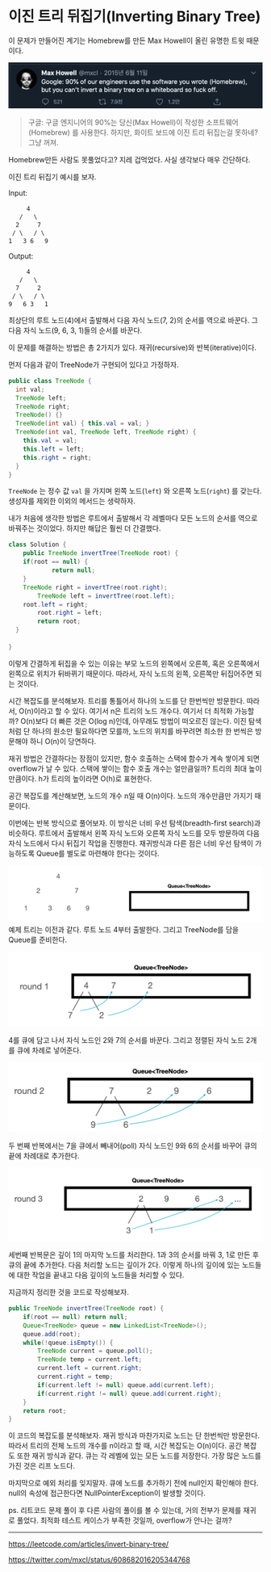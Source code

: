 # 이진 트리 뒤집기(Inverting Binary Tree)



이 문제가 만들어진 계기는 Homebrew를 만든 Max Howell이 올린 유명한 트윗 때문이다. 

![Screen Shot 2020-08-05 at 5.11.04 AM](../images/tweet-max-binarytree.png)

> 구글: 구글 엔지니어의 90%는 당신(Max Howell)이 작성한 소프트웨어(Homebrew) 를 사용한다. 하지만, 화이트 보드에 이진 트리 뒤집는걸 못하네? 그냥 꺼져.



Homebrew만든 사람도 못풀었다고? 지레 겁먹었다. 사실 생각보다 매우 간단하다.

이진 트리 뒤집기 예시를 보자.

Input:

```
     4
   /   \
  2     7
 / \   / \
1   3 6   9
```

Output:

```
     4
   /   \
  7     2
 / \   / \
9   6 3   1
```

최상단의 루트 노드(4)에서 출발해서 다음 자식 노드(7, 2)의 순서를 역으로 바꾼다.  그 다음 자식 노드(9, 6, 3, 1)들의 순서를 바꾼다. 

이 문제를 해결하는 방법은 총 2가지가 있다. 재귀(recursive)와 반복(iterative)이다.

먼저 다음과 같이 TreeNode가 구현되어 있다고 가정하자.

```java
public class TreeNode {
  int val;
  TreeNode left;
  TreeNode right;
  TreeNode() {}
  TreeNode(int val) { this.val = val; }
  TreeNode(int val, TreeNode left, TreeNode right) {
    this.val = val;
    this.left = left;
    this.right = right;
  }
}
```

`TreeNode` 는 정수 값  `val` 을 가지며 왼쪽 노드(`left`) 와 오른쪽 노드(`right`) 를 갖는다. 생성자를 제외한 이외의 메서드는 생략하자. 

내가 처음에 생각한 방법은 루트에서 출발해서 각 레벨마다 모든 노드의 순서를 역으로 바꿔주는 것이었다. 하지만 해답은 훨씬 더 간결했다.

```java
class Solution {
    public TreeNode invertTree(TreeNode root) {
	if(root == null) {
    	    return null;
	}
	TreeNode right = invertTree(root.right);
    	TreeNode left = invertTree(root.left);
	root.left = right;
        root.right = left;
        return root;
  }
  
}
```

이렇게 간결하게 뒤집을 수 있는 이유는 부모 노드의 왼쪽에서 오른쪽, 혹은 오른쪽에서 왼쪽으로 위치가 뒤바뀌기 때문이다. 따라서, 자식 노드의 왼쪽, 오른쪽만 뒤집어주면 되는 것이다.

시간 복잡도를 분석해보자. 트리를 통틀어서 하나의 노드를 단 한번씩만 방문한다. 따라서, O(n)이라고 할 수 있다. 여기서 n은 트리의 노드 개수다. 여기서 더 최적화 가능할까? O(n)보다 더 빠른 것은 O(log n)인데, 아무래도 방법이 떠오르진 않는다. 이진 탐색처럼 단 하나의 원소만 필요하다면 모를까, 노드의 위치를 바꾸려면 최소한 한 번씩은 방문해야 하니 O(n)이 당연하다.

재귀 방법은 간결하다는 장점이 있지만, 함수 호출하는 스택에 함수가 계속 쌓이게 되면 overflow가 날 수 있다. 스택에 쌓이는 함수 호출 개수는 얼만큼일까? 트리의 최대 높이만큼이다. h가 트리의 높이라면 O(h)로 표현한다.

공간 복잡도를 계산해보면, 노드의 개수 n일 때 O(n)이다. 노드의 개수만큼만 가지기 때문이다.



이번에는 반복 방식으로 풀어보자. 이 방식은 너비 우선 탐색(breadth-first search)과 비슷하다. 루트에서 출발해서 왼쪽 자식 노드와 오른쪽 자식 노드를 모두 방문하여 다음 자식 노드에서 다시 뒤집기 작업을 진행한다. 재귀방식과 다른 점은 너비 우선 탐색이 가능하도록 Queue를 별도로 마련해야 한다는 것이다.

![image-20200805062440028](../images/binrary-tree-iterative0.png)예제 트리는 이전과 같다. 루트 노드 4부터 출발한다. 그리고 TreeNode를 담을 Queue를 준비한다.

![image-20200805062557207](../images/binrary-tree-iterative1.png)

4를 큐에 담고 나서 자식 노드인 2와 7의 순서를 바꾼다. 그리고 정렬된 자식 노드 2개를 큐에 차례로 넣어준다. 



![image-20200805063136649](../images/binrary-tree-iterative2.png)

두 번째 반복에서는 7을 큐에서 빼내어(poll) 자식 노드인 9와 6의 순서를 바꾸어 큐의 끝에 차례대로 추가한다.

![image-20200805063534360](../images/binrary-tree-iterative3.png)

세번째 반복문은 깊이 1의 마지막 노드를 처리한다. 1과 3의 순서를 바꿔 3, 1로 만든 후 큐의 끝에 추가한다. 다음 처리할 노드는 깊이가 2다. 이렇게 하나의 깊이에 있는 노드들에 대한 작업을 끝내고 다음 깊이의 노드들을 처리할 수 있다.

지금까지 정리한 것을 코드로 작성해보자.

```java
public TreeNode invertTree(TreeNode root) {
    if(root == null) return null;
    Queue<TreeNode> queue = new LinkedList<TreeNode>();
    queue.add(root);
    while(!queue.isEmpty()) {
        TreeNode current = queue.poll();
        TreeNode temp = current.left;
        current.left = current.right;
        current.right = temp;
        if(current.left != null) queue.add(current.left);
        if(current.right != null) queue.add(current.right);
    }
    return root;
}
```



이 코드의 복잡도를 분석해보자. 재귀 방식과 마찬가지로 노드는 단 한번씩만 방문한다. 따라서 트리의 전체 노드의 개수를 n이라고 할 때, 시간 복잡도는 O(n)이다. 공간 복잡도 또한 재귀 방식과 같다. 큐는 각 레벨에 있는 모든 노드를 저장한다. 가장 많은 노드를 가진 것은 리프 노드다. 

마지막으로 예외 처리를 잊지말자. 큐에 노드를 추가하기 전에 null인지 확인해야 한다. null의 속성에 접근한다면 NullPointerException이 발생할 것이다.

ps. 리트코드 문제 풀이 후 다른 사람의 풀이를 볼 수 있는데, 거의 전부가 문제를 재귀로 풀었다. 최적화 테스트 케이스가 부족한 것일까, overflow가 안나는 걸까?





----

https://leetcode.com/articles/invert-binary-tree/

https://twitter.com/mxcl/status/608682016205344768

